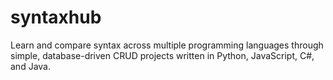 # syntaxhub
Learn and compare syntax across multiple programming languages through simple, database-driven CRUD projects written in Python, JavaScript, C#, and Java.
